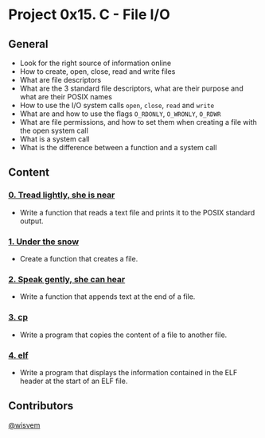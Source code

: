 # Project 0x15. C - File I/O
## General
- Look for the right source of information online
- How to create, open, close, read and write files
- What are file descriptors
- What are the 3 standard file descriptors, what are their purpose and what are their POSIX names
- How to use the I/O system calls `open`, `close`, `read` and `write`
- What are and how to use the flags `O_RDONLY`, `O_WRONLY`, `O_RDWR`
- What are file permissions, and how to set them when creating a file with the open system call
- What is a system call
- What is the difference between a function and a system call

## Content

### [0. Tread lightly, she is near](./0-read_textfile.c)
- Write a function that reads a text file and prints it to the POSIX standard output.


### [1. Under the snow](./1-create_file.c)
- Create a function that creates a file.


### [2. Speak gently, she can hear](./2-append_text_to_file.c)
- Write a function that appends text at the end of a file.


### [3. cp](./3-cp.c)
- Write a program that copies the content of a file to another file.


### [4. elf](./100-elf_header.c)
- Write a program that displays the information contained in the ELF header at the start of an ELF file.

## Contributors
[@wisvem](https://github.com/wisvem)
